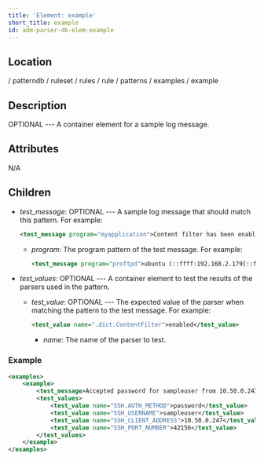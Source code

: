 ```yaml
---
title: 'Element: example'
short_title: example
id: adm-parser-db-elem-example
---
```


## Location

/ patterndb / ruleset / rules / rule / patterns / examples / example

## Description

OPTIONAL --- A container element for a sample log message.

## Attributes

N/A

## Children

- *test\_message*: OPTIONAL --- A sample log message that should match
    this pattern. For example:

    ```xml
    <test_message program="myapplication">Content filter has been enabled</test_message>
    ```

  - *program*: The program pattern of the test message. For example:

    ```xml
    <test_message program="proftpd">ubuntu (::ffff:192.168.2.179[::ffff:192.168.2.179]) - FTP session closed.</test_message>
    ```

- *test\_values*: OPTIONAL --- A container element to test the results
    of the parsers used in the pattern.

  - *test\_value*: OPTIONAL --- The expected value of the parser
        when matching the pattern to the test message. For example:

    ```xml
    <test_value name=".dict.ContentFilter">enabled</test_value>
    ```

    - *name*: The name of the parser to test.

### Example

```xml
<examples>
    <example>
        <test_message>Accepted password for sampleuser from 10.50.0.247 port 42156 ssh2</test_message>
        <test_values>
            <test_value name="SSH.AUTH_METHOD">password</test_value>
            <test_value name="SSH_USERNAME">sampleuser</test_value>
            <test_value name="SSH_CLIENT_ADDRESS">10.50.0.247</test_value>
            <test_value name="SSH_PORT_NUMBER">42156</test_value>
        </test_values>
    </example>
</examples>
```
